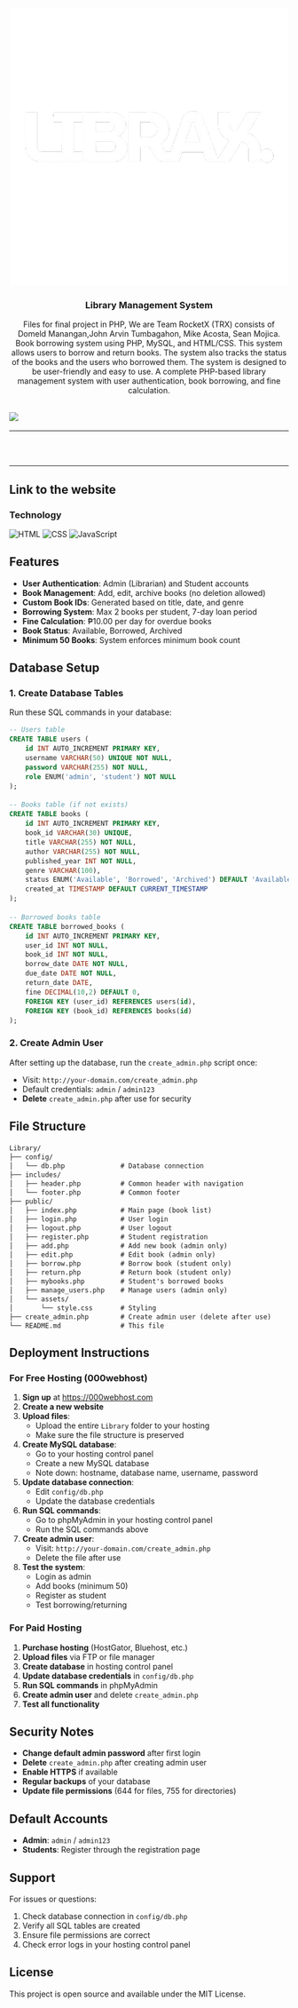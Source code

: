 <a name="readme-top">

<br/>

<br />
<div align="center">
  <a href="https://github.com/DomeldManangan">
  <!-- TODO: If you want to add logo or banner you can add it here -->
    <img src="./assets/img/LibraX_Logo_Black-removebg.png" alt="LibraX" width="auto" height="auto">
  </a>
<!-- TODO: Change Title to the name of the title of your Project -->
  <h3 align="center">Library Management System</h3>
</div>
<!-- TODO: Make a short description -->
<div align="center">
  Files for final project in PHP, We are Team RocketX (TRX) consists of Domeld Manangan,John Arvin Tumbagahon, Mike Acosta, Sean Mojica. Book borrowing system using PHP, MySQL, and HTML/CSS. This system allows users to borrow and return books. The system also tracks the status of the books and the users who borrowed them. The system is designed to be user-friendly and easy to use. A complete PHP-based library management system with user authentication, book borrowing, and fine calculation.
</div>

<br />

<!-- TODO: Change the zyx-0314 into your github username  -->
<!-- TODO: Change the WD-Template-Project into the same name of your folder -->
![](https://visit-counter.vercel.app/counter.png?page=-TRX-PHP-Finals)

---

<br />
<br />

---
## Link to the website


### Technology
<!-- TODO: List of Technology Used -->
![HTML](https://img.shields.io/badge/HTML-E34F26?style=for-the-badge&logo=html5&logoColor=white)
![CSS](https://img.shields.io/badge/CSS-1572B6?style=for-the-badge&logo=css3&logoColor=white)
![JavaScript](https://img.shields.io/badge/JavaScript-F7DF1E?style=for-the-badge&logo=javascript&logoColor=white)

## Features

- **User Authentication**: Admin (Librarian) and Student accounts
- **Book Management**: Add, edit, archive books (no deletion allowed)
- **Custom Book IDs**: Generated based on title, date, and genre
- **Borrowing System**: Max 2 books per student, 7-day loan period
- **Fine Calculation**: ₱10.00 per day for overdue books
- **Book Status**: Available, Borrowed, Archived
- **Minimum 50 Books**: System enforces minimum book count


## Database Setup

### 1. Create Database Tables

Run these SQL commands in your database:

```sql
-- Users table
CREATE TABLE users (
    id INT AUTO_INCREMENT PRIMARY KEY,
    username VARCHAR(50) UNIQUE NOT NULL,
    password VARCHAR(255) NOT NULL,
    role ENUM('admin', 'student') NOT NULL
);

-- Books table (if not exists)
CREATE TABLE books (
    id INT AUTO_INCREMENT PRIMARY KEY,
    book_id VARCHAR(30) UNIQUE,
    title VARCHAR(255) NOT NULL,
    author VARCHAR(255) NOT NULL,
    published_year INT NOT NULL,
    genre VARCHAR(100),
    status ENUM('Available', 'Borrowed', 'Archived') DEFAULT 'Available',
    created_at TIMESTAMP DEFAULT CURRENT_TIMESTAMP
);

-- Borrowed books table
CREATE TABLE borrowed_books (
    id INT AUTO_INCREMENT PRIMARY KEY,
    user_id INT NOT NULL,
    book_id INT NOT NULL,
    borrow_date DATE NOT NULL,
    due_date DATE NOT NULL,
    return_date DATE,
    fine DECIMAL(10,2) DEFAULT 0,
    FOREIGN KEY (user_id) REFERENCES users(id),
    FOREIGN KEY (book_id) REFERENCES books(id)
);
```

### 2. Create Admin User

After setting up the database, run the `create_admin.php` script once:
- Visit: `http://your-domain.com/create_admin.php`
- Default credentials: `admin` / `admin123`
- **Delete** `create_admin.php` after use for security

## File Structure

```
Library/
├── config/
│   └── db.php              # Database connection
├── includes/
│   ├── header.php          # Common header with navigation
│   └── footer.php          # Common footer
├── public/
│   ├── index.php           # Main page (book list)
│   ├── login.php           # User login
│   ├── logout.php          # User logout
│   ├── register.php        # Student registration
│   ├── add.php             # Add new book (admin only)
│   ├── edit.php            # Edit book (admin only)
│   ├── borrow.php          # Borrow book (student only)
│   ├── return.php          # Return book (student only)
│   ├── mybooks.php         # Student's borrowed books
│   ├── manage_users.php    # Manage users (admin only)
│   └── assets/
│       └── style.css       # Styling
├── create_admin.php        # Create admin user (delete after use)
└── README.md               # This file
```

## Deployment Instructions

### For Free Hosting (000webhost)

1. **Sign up** at https://000webhost.com
2. **Create a new website**
3. **Upload files**:
   - Upload the entire `Library` folder to your hosting
   - Make sure the file structure is preserved
4. **Create MySQL database**:
   - Go to your hosting control panel
   - Create a new MySQL database
   - Note down: hostname, database name, username, password
5. **Update database connection**:
   - Edit `config/db.php`
   - Update the database credentials
6. **Run SQL commands**:
   - Go to phpMyAdmin in your hosting control panel
   - Run the SQL commands above
7. **Create admin user**:
   - Visit: `http://your-domain.com/create_admin.php`
   - Delete the file after use
8. **Test the system**:
   - Login as admin
   - Add books (minimum 50)
   - Register as student
   - Test borrowing/returning

### For Paid Hosting

1. **Purchase hosting** (HostGator, Bluehost, etc.)
2. **Upload files** via FTP or file manager
3. **Create database** in hosting control panel
4. **Update database credentials** in `config/db.php`
5. **Run SQL commands** in phpMyAdmin
6. **Create admin user** and delete `create_admin.php`
7. **Test all functionality**

## Security Notes

- **Change default admin password** after first login
- **Delete** `create_admin.php` after creating admin user
- **Enable HTTPS** if available
- **Regular backups** of your database
- **Update file permissions** (644 for files, 755 for directories)

## Default Accounts

- **Admin**: `admin` / `admin123`
- **Students**: Register through the registration page

## Support

For issues or questions:
1. Check database connection in `config/db.php`
2. Verify all SQL tables are created
3. Ensure file permissions are correct
4. Check error logs in your hosting control panel

## License

This project is open source and available under the MIT License. 
